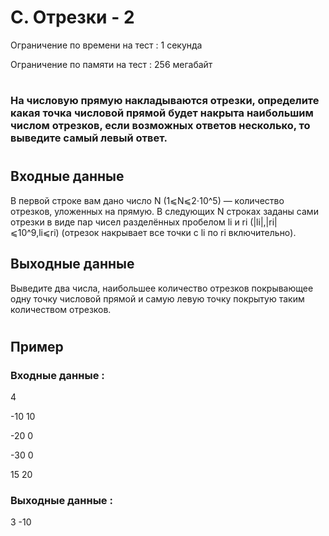 # C. Отрезки - 2
Ограничение по времени на тест : 1 секунда

Ограничение по памяти на тест : 256 мегабайт

#

### На числовую прямую накладываются отрезки, определите какая точка числовой прямой будет накрыта наибольшим числом отрезков, если возможных ответов несколько, то выведите самый левый ответ.

#

## Входные данные
В первой строке вам дано число N (1⩽N⩽2⋅10^5) — количество отрезков, уложенных на прямую. В следующих N строках заданы сами отрезки в виде пар чисел разделённых пробелом li и ri (|li|,|ri|⩽10^9,li⩽ri) (отрезок накрывает все точки с li по ri включительно).

## Выходные данные
Выведите два числа, наибольшее количество отрезков покрывающее одну точку числовой прямой и самую левую точку покрытую таким количеством отрезков.

#

## Пример

### Входные данные :
4

-10 10

-20 0

-30 0

15 20
### Выходные данные :
3 -10